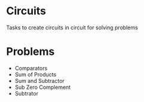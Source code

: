# Circuits
Tasks to create circuits in circuit for solving problems

# Problems

- Comparators<br/>
- Sum of Products<br/>
- Sum and Subtractor<br/>
- Sub Zero Complement<br/>
- Subtrator
